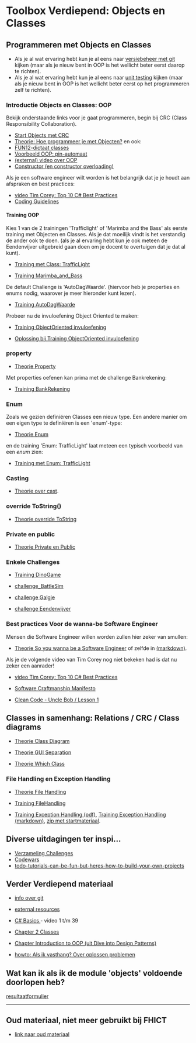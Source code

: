 # Toolbox Verdiepend: Objects en Classes

## Programmeren met Objects en Classes

+ Als je al wat ervaring hebt kun je al eens naar [versiebeheer met git](../process/git) kijken (maar als je nieuw bent in OOP is het wellicht beter eerst daarop te richten).
+ Als je al wat ervaring hebt kun je al eens naar [unit testing](unittesting) kijken (maar als je nieuw bent in OOP is het wellicht beter eerst op het programmeren zelf te richten).

### Introductie Objects en Classes: OOP

Bekijk onderstaande links voor je gaat programmeren,
begin bij CRC (Class Responsibility Collaboration).

+ [Start Objects met CRC](crc/readme.md)
+ [Theorie: Hoe programmeer je met Objecten?](theorie_Class.md)
en ook:
+ [FUN12-dictaat classes](theorie_FUN12_DictaatKlassen.pdf)
+ [Voorbeeld OOP: pin-automaat](example_PinAutomaat)
+ [(external) video over OOP](https://www.youtube.com/watch?v=SiBw7os-_zI&feature=youtu.be)
+ [Constructor (en constructor overloading)](theorie_Constructors)

Als je een software engineer wilt worden is het belangrijk dat je je houdt aan afspraken en best practices:
+ [video Tim Corey: Top 10 C# Best Practices](https://www.youtube.com/watch?v=-9b8NRqjUFM)
+ [Coding Guidelines](../process/infoCodingGuidelines.md)


#### Training OOP

Kies 1 van de 2 trainingen 'Trafficlight' of 'Marimba and the Bass'
als eerste training met Objecten en Classes. Als je dat moeilijk vindt is het verstandig de ander ook te doen. (als je al ervaring hebt kun je ook meteen de Eendenvijver uitgebreid gaan doen om  je docent te overtuigen dat je dat al kunt).

+ [Training met Class: TrafficLight](exercise_Class_TrafficLight)

+ [Training Marimba_and_Bass](exercise_Marimba_and_Bass)

De default Challenge is 'AutoDagWaarde'.
(hiervoor heb je properties en enums nodig, waarover je meer hieronder kunt lezen).


+ [Training AutoDagWaarde](challenges/challenge_AutoDagWaarde)

Probeer nu de invuloefening Object Oriented te maken:

+ [Training ObjectOriented invuloefening](exerciseObjectOrientedOefening)

+ [Oplossing bij Training ObjectOriented invuloefening](solutionObjectOrientedOefening)


### property

+ [Theorie Property](theorie_Property)

Met properties oefenen kan prima met de challenge Bankrekening:

+ [Training BankRekening](challenges/challenge_Bankrekening)

### Enum

Zoals we gezien definiëren Classes een nieuw type.
Een andere manier om een eigen type te definiëren is een 'enum'-type:

+ [Theorie Enum](theorie_Enum)

en de training 'Enum: TrafficLight' laat meteen een typisch voorbeeld van een *enum* zien:

+ [Training met Enum: TrafficLight](exercise_Enum_TrafficLight)



### Casting

+ [Theorie over cast](theorie_Cast).


### override ToString()

+ [Theorie override ToString](theorie_OverrideToString)

### Private en public

+ [Theorie Private en Public](theorie_PrivatePublic.pdf)


### Enkele Challenges

+ [Training DinoGame](challenges/challengeDinoGame)

+ [challenge_BattleSim](challenges/challenge_BattleSim)

+ [challenge Galgje](challenges/challenge_Galgje)

+ [challenge Eendenvijver](challenges/challenge_Eendenvijver)




### Best practices Voor de wanna-be Software Engineer

Mensen die Software Engineer willen worden zullen hier zeker van smullen:

+ [Theorie So you wanna be a Software Engineer](theorie_AdvancedSoftwareEngineering.pdf) of zelfde in [(markdown)](theorie_AdvancedSoftwareEngineering.md).

Als je de volgende video van Tim Corey nog niet bekeken had is dat nu zeker een aanrader!
+ [video Tim Corey: Top 10 C# Best Practices](https://www.youtube.com/watch?v=-9b8NRqjUFM)

+ [Software Craftmanship Manifesto](http://manifesto.softwarecraftsmanship.org/)

+ [Clean Code - Uncle Bob / Lesson 1](https://www.youtube.com/watch?v=7EmboKQH8lM)




## Classes in samenhang: Relations / CRC / Class diagrams

+ [Theorie Class Diagram](theorie_ClassDiagram.pdf)

+ [Theorie GUI Separation](theorie_GuiSeparation.pdf)

+ [Theorie Which Class](theorie_WhichClass.pdf)



### File Handling en Exception Handling

+ [Theorie File Handling](theorie_FileHandling.pdf)

+ [Training FileHandling](challenges/challengeFileHandling.pdf)

+ [Training Exception Handling (pdf)](challenges/challengeExceptionHandling.pdf),
[Training Exception Handling (markdown)](challenges/challengeExceptionHandling.md),
[zip met startmateriaal](challenges/challengeException-Naamgenerator.zip).


## Diverse uitdagingen ter inspi...

+ [Verzameling Challenges](challenges)
+ [Codewars](https://www.codewars.com/?language=csharp)
+ [todo-tutorials-can-be-fun-but-heres-how-to-build-your-own-projects](https://www.freecodecamp.org/news/todo-tutorials-can-be-fun-but-heres-how-to-build-your-own-projects-from-scratch-de6838fa9f23/)


## Verder Verdiepend materiaal

+ [info over git](https://stasemsoft.github.io/softwarematerial/docs/process/infoENGit.pdf)

+ [external resources](https://stasemsoft.github.io/softwarematerial/docs/process/infoExternalResources.pdf)

+ [C# Basics ](https://www.youtube.com/playlist?list=PLYMOUCVo86jGzNXPgyKB-B1IvE1LoXKi6) - video 1 t/m 39  

+ [Chapter 2 Classes](https://git.fhict.nl/I872272/ProgrammingChallenges/blob/master/Documentation/OOP.pdf)  

+ [Chapter Introduction to OOP (uit Dive into Design Patterns)](https://git.fhict.nl/I872272/ProgrammingChallenges/blob/master/Documentation/Dive%20into%20design%20patterns%20-%20chapter%20Introduction%20to%20OOP.pdf)  

+ [howto: Als ik vasthang? Over oplossen problemen](https://stasemsoft.github.io/softwarematerial/docs/process/knowProgrammerSearchScheme)

## Wat kan ik als ik de module 'objects' voldoende doorlopen heb?

[resultaatformulier](resultaatformulier)

---
## Oud materiaal, niet meer gebruikt bij FHICT

+ [link naar oud materiaal](old.md)
